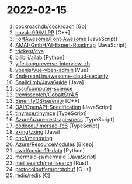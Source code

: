 # 2022-02-15

1. [cockroachdb/cockroach](https://github.com/cockroachdb/cockroach "CockroachDB - the open source, cloud-native distributed SQL database.") [Go]
2. [novak-99/MLPP](https://github.com/novak-99/MLPP "A library created to revitalize C++ as a machine learning front end. Per aspera ad astra.") [C++]
3. [FortAwesome/Font-Awesome](https://github.com/FortAwesome/Font-Awesome "The iconic SVG, font, and CSS toolkit") [JavaScript]
4. [AMAI-GmbH/AI-Expert-Roadmap](https://github.com/AMAI-GmbH/AI-Expert-Roadmap "Roadmap to becoming an Artificial Intelligence Expert in 2022") [JavaScript]
5. [trickest/cve](https://github.com/trickest/cve "Gather and update all available and newest CVEs with their POC.") 
6. [bilibili/ailab](https://github.com/bilibili/ailab "") [Python]
7. [yifeikong/reverse-interview-zh](https://github.com/yifeikong/reverse-interview-zh "技术面试最后反问面试官的话") 
8. [vbenjs/vue-vben-admin](https://github.com/vbenjs/vue-vben-admin "A modern vue admin. It is based on Vue3, vite and TypeScript. It's fast！") [Vue]
9. [4ndersonLin/awesome-cloud-security](https://github.com/4ndersonLin/awesome-cloud-security "🛡️ Awesome Cloud Security Resources ⚔️") 
10. [Snailclimb/JavaGuide](https://github.com/Snailclimb/JavaGuide "「Java学习+面试指南」一份涵盖大部分 Java 程序员所需要掌握的核心知识。准备 Java 面试，首选 JavaGuide！") [Java]
11. [ossu/computer-science](https://github.com/ossu/computer-science "🎓 Path to a free self-taught education in Computer Science!") 
12. [trewisscotch/CobaltStr4.5](https://github.com/trewisscotch/CobaltStr4.5 "Cobalt Strike 4.5 cracked version.") 
13. [SerenityOS/serenity](https://github.com/SerenityOS/serenity "The Serenity Operating System 🐞") [C++]
14. [OAI/OpenAPI-Specification](https://github.com/OAI/OpenAPI-Specification "The OpenAPI Specification Repository") [JavaScript]
15. [tinymce/tinymce](https://github.com/tinymce/tinymce "The world's #1 JavaScript library for rich text editing. Available for React, Vue and Angular") [TypeScript]
16. [Azure/azure-rest-api-specs](https://github.com/Azure/azure-rest-api-specs "The source for REST API specifications for Microsoft Azure.") [TypeScript]
17. [codeedu/imersao-fc6](https://github.com/codeedu/imersao-fc6 "") [TypeScript]
18. [zxing/zxing](https://github.com/zxing/zxing "ZXing (Zebra Crossing) barcode scanning library for Java, Android") [Java]
19. [cncf/mentoring](https://github.com/cncf/mentoring "👩🏿‍🎓👨🏽‍🎓👩🏻‍🎓CNCF Mentoring + LFX Mentorship + Summer of Code + Season of Docs") 
20. [Azure/ResourceModules](https://github.com/Azure/ResourceModules "This repository includes a CI platform for and collection of mature and curated Bicep modules. The platform supports both ARM and Bicep and can be leveraged using GitHub actions as well as Azure DevOps pipelines.") [Bicep]
21. [owid/covid-19-data](https://github.com/owid/covid-19-data "Data on COVID-19 (coronavirus) cases, deaths, hospitalizations, tests • All countries • Updated daily by Our World in Data") [Python]
22. [mermaid-js/mermaid](https://github.com/mermaid-js/mermaid "Generation of diagram and flowchart from text in a similar manner as markdown") [JavaScript]
23. [meilisearch/meilisearch](https://github.com/meilisearch/meilisearch "Powerful, fast, and an easy to use search engine") [Rust]
24. [protocolbuffers/protobuf](https://github.com/protocolbuffers/protobuf "Protocol Buffers - Google's data interchange format") [C++]
25. [redis/redis](https://github.com/redis/redis "Redis is an in-memory database that persists on disk. The data model is key-value, but many different kind of values are supported: Strings, Lists, Sets, Sorted Sets, Hashes, Streams, HyperLogLogs, Bitmaps.") [C]
